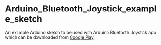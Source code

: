 # Arduino_Bluetooth_Joystick_example_sketch
An example Arduino sketch to be used with Arduino Bluetooth Joystick app which can be downloaded from [Google Play](https://play.google.com/store/apps/details?id=daniuscompany.bluetoothremotejoystick).
